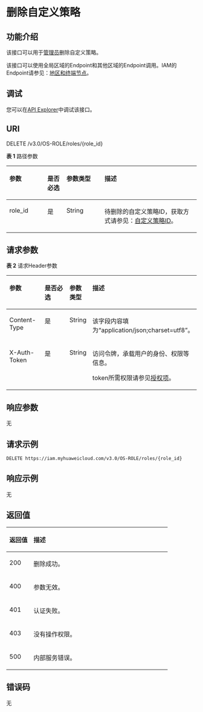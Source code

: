 # 删除自定义策略<a name="iam_02_0015"></a>

## 功能介绍<a name="zh-cn_topic_0222037462_section8253854104110"></a>

该接口可以用于<u>[管理员](https://support.huaweicloud.com/usermanual-iam/iam_01_0001.html)</u><u></u>删除自定义策略。

该接口可以使用全局区域的Endpoint和其他区域的Endpoint调用。IAM的Endpoint请参见：[地区和终端节点](https://developer.huaweicloud.com/endpoint?IAM)。

## 调试<a name="section819892818513"></a>

您可以在[API Explorer](https://apiexplorer.developer.huaweicloud.com/apiexplorer/doc?product=IAM&api=DeleteCustomPolicy)中调试该接口。

## URI<a name="zh-cn_topic_0222037462_section5256155417415"></a>

DELETE /v3.0/OS-ROLE/roles/\{role\_id\}

**表 1**  路径参数

<a name="zh-cn_topic_0222037462_table9258125412417"></a>
<table><thead align="left"><tr id="zh-cn_topic_0222037462_row16257154134115"><th class="cellrowborder" valign="top" width="20%" id="mcps1.2.5.1.1"><p id="zh-cn_topic_0222037462_p22581654114120"><a name="zh-cn_topic_0222037462_p22581654114120"></a><a name="zh-cn_topic_0222037462_p22581654114120"></a>参数</p>
</th>
<th class="cellrowborder" valign="top" width="10%" id="mcps1.2.5.1.2"><p id="zh-cn_topic_0222037462_p125945418419"><a name="zh-cn_topic_0222037462_p125945418419"></a><a name="zh-cn_topic_0222037462_p125945418419"></a>是否必选</p>
</th>
<th class="cellrowborder" valign="top" width="20%" id="mcps1.2.5.1.3"><p id="zh-cn_topic_0222037462_p122601854184118"><a name="zh-cn_topic_0222037462_p122601854184118"></a><a name="zh-cn_topic_0222037462_p122601854184118"></a>参数类型</p>
</th>
<th class="cellrowborder" valign="top" width="50%" id="mcps1.2.5.1.4"><p id="zh-cn_topic_0222037462_p19261175417410"><a name="zh-cn_topic_0222037462_p19261175417410"></a><a name="zh-cn_topic_0222037462_p19261175417410"></a>描述</p>
</th>
</tr>
</thead>
<tbody><tr id="zh-cn_topic_0222037462_row13257654104111"><td class="cellrowborder" valign="top" width="20%" headers="mcps1.2.5.1.1 "><p id="zh-cn_topic_0222037462_p7261165418417"><a name="zh-cn_topic_0222037462_p7261165418417"></a><a name="zh-cn_topic_0222037462_p7261165418417"></a>role_id</p>
</td>
<td class="cellrowborder" valign="top" width="10%" headers="mcps1.2.5.1.2 "><p id="zh-cn_topic_0222037462_p1262205419416"><a name="zh-cn_topic_0222037462_p1262205419416"></a><a name="zh-cn_topic_0222037462_p1262205419416"></a>是</p>
</td>
<td class="cellrowborder" valign="top" width="20%" headers="mcps1.2.5.1.3 "><p id="zh-cn_topic_0222037462_p426316548410"><a name="zh-cn_topic_0222037462_p426316548410"></a><a name="zh-cn_topic_0222037462_p426316548410"></a>String</p>
</td>
<td class="cellrowborder" valign="top" width="50%" headers="mcps1.2.5.1.4 "><p id="zh-cn_topic_0222037462_p162645546416"><a name="zh-cn_topic_0222037462_p162645546416"></a><a name="zh-cn_topic_0222037462_p162645546416"></a>待删除的自定义策略ID，获取方式请参见：<a href="查询自定义策略列表.md">自定义策略ID</a>。</p>
</td>
</tr>
</tbody>
</table>

## 请求参数<a name="zh-cn_topic_0222037462_section426415415414"></a>

**表 2**  请求Header参数

<a name="zh-cn_topic_0222037462_HeaderParameter"></a>
<table><thead align="left"><tr id="zh-cn_topic_0222037462_row426595420415"><th class="cellrowborder" valign="top" width="20%" id="mcps1.2.5.1.1"><p id="zh-cn_topic_0222037462_p6267454144115"><a name="zh-cn_topic_0222037462_p6267454144115"></a><a name="zh-cn_topic_0222037462_p6267454144115"></a>参数</p>
</th>
<th class="cellrowborder" valign="top" width="20%" id="mcps1.2.5.1.2"><p id="zh-cn_topic_0222037462_p2026715414418"><a name="zh-cn_topic_0222037462_p2026715414418"></a><a name="zh-cn_topic_0222037462_p2026715414418"></a>是否必选</p>
</th>
<th class="cellrowborder" valign="top" width="10%" id="mcps1.2.5.1.3"><p id="zh-cn_topic_0222037462_p1268154164117"><a name="zh-cn_topic_0222037462_p1268154164117"></a><a name="zh-cn_topic_0222037462_p1268154164117"></a>参数类型</p>
</th>
<th class="cellrowborder" valign="top" width="50%" id="mcps1.2.5.1.4"><p id="zh-cn_topic_0222037462_p12269754154111"><a name="zh-cn_topic_0222037462_p12269754154111"></a><a name="zh-cn_topic_0222037462_p12269754154111"></a>描述</p>
</th>
</tr>
</thead>
<tbody><tr id="zh-cn_topic_0222037462_row1265105417412"><td class="cellrowborder" valign="top" width="20%" headers="mcps1.2.5.1.1 "><p id="zh-cn_topic_0222037462_p127045413414"><a name="zh-cn_topic_0222037462_p127045413414"></a><a name="zh-cn_topic_0222037462_p127045413414"></a>Content-Type</p>
</td>
<td class="cellrowborder" valign="top" width="20%" headers="mcps1.2.5.1.2 "><p id="zh-cn_topic_0222037462_p17271165419416"><a name="zh-cn_topic_0222037462_p17271165419416"></a><a name="zh-cn_topic_0222037462_p17271165419416"></a>是</p>
</td>
<td class="cellrowborder" valign="top" width="10%" headers="mcps1.2.5.1.3 "><p id="zh-cn_topic_0222037462_p4271354114115"><a name="zh-cn_topic_0222037462_p4271354114115"></a><a name="zh-cn_topic_0222037462_p4271354114115"></a>String</p>
</td>
<td class="cellrowborder" valign="top" width="50%" headers="mcps1.2.5.1.4 "><p id="zh-cn_topic_0222037462_p2272145415413"><a name="zh-cn_topic_0222037462_p2272145415413"></a><a name="zh-cn_topic_0222037462_p2272145415413"></a>该字段内容填为“application/json;charset=utf8”。</p>
</td>
</tr>
<tr id="zh-cn_topic_0222037462_row7265454194118"><td class="cellrowborder" valign="top" width="20%" headers="mcps1.2.5.1.1 "><p id="zh-cn_topic_0222037462_p127355494119"><a name="zh-cn_topic_0222037462_p127355494119"></a><a name="zh-cn_topic_0222037462_p127355494119"></a>X-Auth-Token</p>
</td>
<td class="cellrowborder" valign="top" width="20%" headers="mcps1.2.5.1.2 "><p id="zh-cn_topic_0222037462_p1273145404110"><a name="zh-cn_topic_0222037462_p1273145404110"></a><a name="zh-cn_topic_0222037462_p1273145404110"></a>是</p>
</td>
<td class="cellrowborder" valign="top" width="10%" headers="mcps1.2.5.1.3 "><p id="zh-cn_topic_0222037462_p5274254104118"><a name="zh-cn_topic_0222037462_p5274254104118"></a><a name="zh-cn_topic_0222037462_p5274254104118"></a>String</p>
</td>
<td class="cellrowborder" valign="top" width="50%" headers="mcps1.2.5.1.4 "><p id="p16594165311482"><a name="p16594165311482"></a><a name="p16594165311482"></a>访问令牌，承载用户的身份、权限等信息。</p>
<p id="p35942538485"><a name="p35942538485"></a><a name="p35942538485"></a>token所需权限请参见<a href="授权项.md">授权项</a>。</p>
</td>
</tr>
</tbody>
</table>

## 响应参数<a name="zh-cn_topic_0222037462_section1027513548416"></a>

无

## 请求示例<a name="zh-cn_topic_0222037462_section10277175484115"></a>

```
DELETE https://iam.myhuaweicloud.com/v3.0/OS-ROLE/roles/{role_id}
```

## 响应示例<a name="zh-cn_topic_0222037462_section1027995464118"></a>

无

## 返回值<a name="zh-cn_topic_0222037462_section1428111548414"></a>

<a name="zh-cn_topic_0222037462_table287"></a>
<table><thead align="left"><tr id="zh-cn_topic_0222037462_row10282175413413"><th class="cellrowborder" valign="top" width="15%" id="mcps1.1.3.1.1"><p id="zh-cn_topic_0222037462_p1428435415418"><a name="zh-cn_topic_0222037462_p1428435415418"></a><a name="zh-cn_topic_0222037462_p1428435415418"></a>返回值</p>
</th>
<th class="cellrowborder" valign="top" width="85%" id="mcps1.1.3.1.2"><p id="zh-cn_topic_0222037462_p22848541410"><a name="zh-cn_topic_0222037462_p22848541410"></a><a name="zh-cn_topic_0222037462_p22848541410"></a>描述</p>
</th>
</tr>
</thead>
<tbody><tr id="zh-cn_topic_0222037462_row17283135454116"><td class="cellrowborder" valign="top" width="15%" headers="mcps1.1.3.1.1 "><p id="zh-cn_topic_0222037462_p172856544418"><a name="zh-cn_topic_0222037462_p172856544418"></a><a name="zh-cn_topic_0222037462_p172856544418"></a>200</p>
</td>
<td class="cellrowborder" valign="top" width="85%" headers="mcps1.1.3.1.2 "><p id="zh-cn_topic_0222037462_p828625424113"><a name="zh-cn_topic_0222037462_p828625424113"></a><a name="zh-cn_topic_0222037462_p828625424113"></a>删除成功。</p>
</td>
</tr>
<tr id="zh-cn_topic_0222037462_row7283175454111"><td class="cellrowborder" valign="top" width="15%" headers="mcps1.1.3.1.1 "><p id="zh-cn_topic_0222037462_p12286115412413"><a name="zh-cn_topic_0222037462_p12286115412413"></a><a name="zh-cn_topic_0222037462_p12286115412413"></a>400</p>
</td>
<td class="cellrowborder" valign="top" width="85%" headers="mcps1.1.3.1.2 "><p id="zh-cn_topic_0222037462_p2287454104117"><a name="zh-cn_topic_0222037462_p2287454104117"></a><a name="zh-cn_topic_0222037462_p2287454104117"></a>参数无效。</p>
</td>
</tr>
<tr id="zh-cn_topic_0222037462_row132833546415"><td class="cellrowborder" valign="top" width="15%" headers="mcps1.1.3.1.1 "><p id="zh-cn_topic_0222037462_p1128815494115"><a name="zh-cn_topic_0222037462_p1128815494115"></a><a name="zh-cn_topic_0222037462_p1128815494115"></a>401</p>
</td>
<td class="cellrowborder" valign="top" width="85%" headers="mcps1.1.3.1.2 "><p id="zh-cn_topic_0222037462_p162888543412"><a name="zh-cn_topic_0222037462_p162888543412"></a><a name="zh-cn_topic_0222037462_p162888543412"></a>认证失败。</p>
</td>
</tr>
<tr id="zh-cn_topic_0222037462_row1928316544412"><td class="cellrowborder" valign="top" width="15%" headers="mcps1.1.3.1.1 "><p id="zh-cn_topic_0222037462_p11289165410416"><a name="zh-cn_topic_0222037462_p11289165410416"></a><a name="zh-cn_topic_0222037462_p11289165410416"></a>403</p>
</td>
<td class="cellrowborder" valign="top" width="85%" headers="mcps1.1.3.1.2 "><p id="zh-cn_topic_0222037462_p15290135494119"><a name="zh-cn_topic_0222037462_p15290135494119"></a><a name="zh-cn_topic_0222037462_p15290135494119"></a>没有操作权限。</p>
</td>
</tr>
<tr id="zh-cn_topic_0222037462_row1728310542410"><td class="cellrowborder" valign="top" width="15%" headers="mcps1.1.3.1.1 "><p id="zh-cn_topic_0222037462_p1529019542411"><a name="zh-cn_topic_0222037462_p1529019542411"></a><a name="zh-cn_topic_0222037462_p1529019542411"></a>500</p>
</td>
<td class="cellrowborder" valign="top" width="85%" headers="mcps1.1.3.1.2 "><p id="zh-cn_topic_0222037462_p1329155474114"><a name="zh-cn_topic_0222037462_p1329155474114"></a><a name="zh-cn_topic_0222037462_p1329155474114"></a>内部服务错误。</p>
</td>
</tr>
</tbody>
</table>

## 错误码<a name="zh-cn_topic_0222037462_section829219543416"></a>

无

